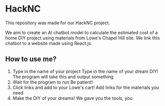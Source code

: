 # HackNC
This repository was made for our HackNC project. 

We aim to create an AI chatbot model to calculate the estimated cost of a 
home DIY project using materials from Lowe's Chapel Hill site. 
We link this chatbot to a website made using React.js.

## How to use me?

1. Type in the name of your project
    Type in the name of your dream DIY! The program will take this and output something
2. Wait for the program to run
    Be patient!
3. Click links and add to your Lowe's cart!
    Add links for the materials you need
4. Make the DIY of your dreams!
    We gave you the tools, you 